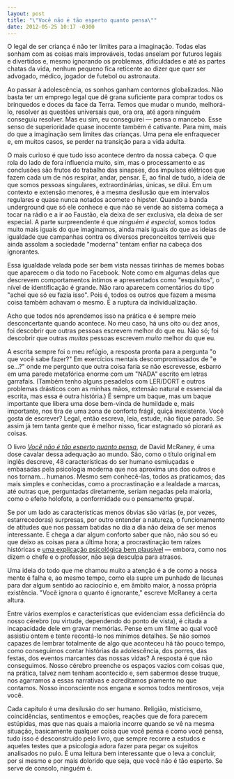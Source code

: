 ```yaml
---
layout: post
title: "\"Você não é tão esperto quanto pensa\""
date: 2012-05-25 10:17 -0300
---
```

O legal de ser criança é não ter limites para a imaginação. Todas elas sonham com as coisas mais improváveis, todas anseiam por futuros legais e divertidos e, mesmo ignorando os problemas, dificuldades e até as partes chatas da vida, nenhum pequeno fica reticente ao dizer que quer ser advogado, médico, jogador de futebol ou astronauta.

Ao passar à adolescência, os sonhos ganham contornos globalizados. Não basta ter um emprego legal que dê grana suficiente para comprar todos os brinquedos e doces da face da Terra. Temos que mudar o mundo, melhorá-lo, resolver as questões universais que, ora ora, até agora ninguém conseguiu resolver. Mas eu sim, eu conseguirei — pensa o mancebo. Esse senso de superioridade quase inocente também é cativante. Para mim, mais do que a imaginação sem limites das crianças. Uma pena ele enfraquecer e, em muitos casos, se perder na transição para a vida adulta.

O mais curioso é que tudo isso acontece dentro da nossa cabeça. O que rola do lado de fora influencia muito, sim, mas o processamento e as conclusões são frutos do trabalho das sinapses, dos impulsos elétricos que fazem cada um de nós respirar, andar, pensar. E, ao final de tudo, a ideia de que somos pessoas singulares, extraordinárias, únicas, se dilui. Em um contexto e extensão menores, é a mesma desilusão que em intervalos regulares e quase nunca notados acomete o hipster. Quando a banda underground que só ele conhece e que não se vende ao sistema começa a tocar na rádio e a ir ao Faustão, ela deixa de ser exclusiva, ela deixa de ser especial. A parte surpreendente é que _ninguém é especial_, somos todos muito mais iguais do que imaginamos, ainda mais iguais do que as ideias de igualdade que campanhas contra os diversos preconceitos terríveis que ainda assolam a sociedade "moderna" tentam enfiar na cabeça dos ignorantes.

Essa igualdade velada pode ser bem vista nessas tirinhas de memes bobas que aparecem o dia todo no Facebook. Note como em algumas delas que descrevem comportamentos íntimos e apresentados como "esquisitos", o nível de identificação é grande. Não raro aparecem comentários do tipo "achei que só eu fazia isso". Pois é, todos os outros que fazem a mesma coisa também achavam o mesmo. É a ruptura da individualização.

Acho que todos nós aprendemos isso na prática e é sempre meio desconcertante quando acontece. No meu caso, há uns oito ou dez anos, foi descobrir que outras pessoas escrevem melhor do que eu. Não só; foi descobrir que outras _muitas_ pessoas escrevem _muito_ melhor do que eu.

A escrita sempre foi o meu refúgio, a resposta pronta para a pergunta "o que você sabe fazer?" Em exercícios mentais descompromissados de "e se…?" onde me pergunto que outra coisa faria se não escrevesse, esbarro em uma parede metafórica enorme com um "NADA" escrito em letras garrafais. (Também tenho alguns pesadelos com LER/DORT e outros problemas drásticos com as minhas mãos, extensão natural e essencial da escrita, mas essa é outra história.) É sempre um baque, mas um baque importante que libera uma dose bem-vinda de humildade e, mais importante, nos tira de uma zona de conforto frágil, quiçá inexistente. Você gosta de escrever? Legal, então escreva, leia, estude, não fique parado. Se assim já tem tanta gente que é melhor nisso, ficar estagnado só piorará as coisas.

O livro _[Você não é tão esperto quanto pensa](https://www.amazon.com.br/Voc%C3%AA-n%C3%A3o-esperto-quanto-pensa-ebook/dp/B00C5U2LAU/ref=as_li_ss_tl?ie=UTF8&qid=1486641723&sr=8-1&keywords=voc%C3%AA+n%C3%A3o+%C3%A9+t%C3%A3o+esperto&linkCode=ll1&tag=manudousua-20&linkId=c85b4a7a2779b27ace83ba5e2f0ca738)_, de David McRaney, é uma dose cavalar dessa adequação ao mundo. São, como o título original em inglês descreve, 48 características do ser humano esmiuçadas e embasadas pela psicologia moderna que nos aproxima uns dos outros e nos tornam… humanos. Mesmo sem conhecê-las, todos as praticamos; das mais simples e conhecidas, como a procrastinação e a lealdade a marcas, até outras que, perguntadas diretamente, seriam negadas pela maioria, como o efeito holofote, a conformidade ou o pensamento grupal.

Se por um lado as características menos óbvias são várias (e, por vezes, estarrecedoras) surpresas, por outro entender a natureza, o funcionamento de atitudes que nos passam batidas no dia a dia não deixa de ser menos interessante. E chega a dar algum conforto saber que não, não sou só eu que deixo as coisas para a última hora; a procrastinação tem raízes históricas e [uma explicação psicológica bem plausível](http://www.youtube.com/watch?v=DJ2T4-rUUcs) — embora, como nos dizem o chefe e o professor, não seja desculpa para atrasos.

Uma ideia do todo que me chamou muito a atenção é a de como a nossa mente é falha e, ao mesmo tempo, como ela supre um punhado de lacunas para dar algum sentido ao raciocínio e, em âmbito maior, à nossa própria existência. "Você ignora o quanto é ignorante," escreve McRaney a certa altura.

Entre vários exemplos e características que evidenciam essa deficiência do nosso cérebro (ou virtude, dependendo do ponto de vista), é citada a incapacidade dele em gravar memórias. Pense em um filme ao qual você assistiu ontem e tente recontá-lo nos mínimos detalhes. Se não somos capazes de lembrar totalmente de algo que aconteceu há tão pouco tempo, como conseguimos contar histórias da adolescência, dos porres, das festas, dos eventos marcantes das nossas vidas? A resposta é que não conseguimos. Nosso cérebro preenche os espaços vazios com coisas que, na prática, talvez nem tenham acontecido e, sem sabermos desse truque, nos agarramos a essas narrativas e acreditamos piamente no que contamos. Nosso inconsciente nos engana e somos todos mentirosos, veja você.

Cada capítulo é uma desilusão do ser humano. Religião, misticismo, coincidências, sentimentos e emoções, reações que de fora parecem estúpidas, mas que nas quais a maioria incorre quando se vê na mesma situação, basicamente qualquer coisa que você pensa e como você pensa, tudo isso é desconstruído pelo livro, que sempre recorre a estudos e aqueles testes que a psicologia adora fazer para pegar os sujeitos analisados no pulo. É uma leitura bem interessante que o leva a concluir, por si mesmo e por mais dolorido que seja, que você não é tão esperto. Se serve de consolo, ninguém é.

